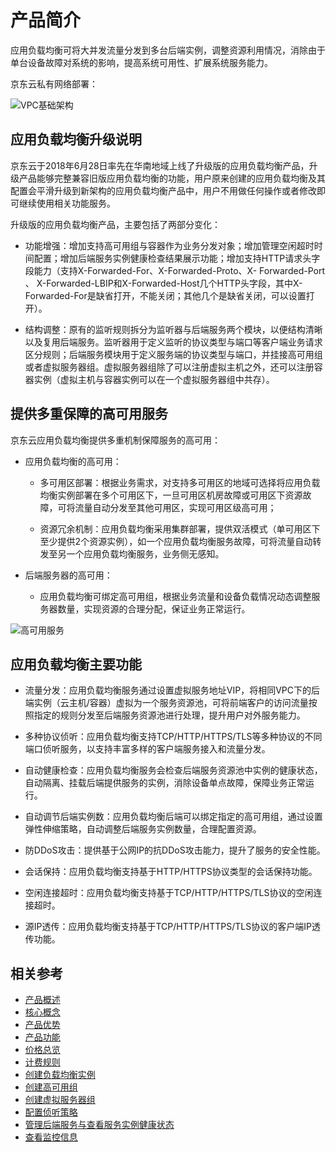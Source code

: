 # 产品简介

应用负载均衡可将大并发流量分发到多台后端实例，调整资源利用情况，消除由于单台设备故障对系统的影响，提高系统可用性、扩展系统服务能力。

京东云私有网络部署：

![VPC基础架构](../../../../image/Networking/ALB/ALB-001.png)

## 应用负载均衡升级说明

京东云于2018年6月28日率先在华南地域上线了升级版的应用负载均衡产品，升级产品能够完整兼容旧版应用负载均衡的功能，用户原来创建的应用负载均衡及其配置会平滑升级到新架构的应用负载均衡产品中，用户不用做任何操作或者修改即可继续使用相关功能服务。

升级版的应用负载均衡产品，主要包括了两部分变化：

- 功能增强：增加支持高可用组与容器作为业务分发对象；增加管理空闲超时时间配置；增加后端服务实例健康检查结果展示功能；增加支持HTTP请求头字段能力（支持X-Forwarded-For、X-Forwarded-Proto、X- Forwarded-Port 、 X-Forwarded-LBIP和X-Forwarded-Host几个HTTP头字段，其中X-Forwarded-For是缺省打开，不能关闭；其他几个是缺省关闭，可以设置打开）。

- 结构调整：原有的监听规则拆分为监听器与后端服务两个模块，以便结构清晰以及复用后端服务。监听器用于定义监听的协议类型与端口等客户端业务请求区分规则；后端服务模块用于定义服务端的协议类型与端口，并挂接高可用组或者虚拟服务器组。虚拟服务器组除了可以注册虚拟主机之外，还可以注册容器实例（虚拟主机与容器实例可以在一个虚拟服务器组中共存）。

## 提供多重保障的高可用服务

京东云应用负载均衡提供多重机制保障服务的高可用：

- 应用负载均衡的高可用：

	- 多可用区部署：根据业务需求，对支持多可用区的地域可选择将应用负载均衡实例部署在多个可用区下，一旦可用区机房故障或可用区下资源故障，可将流量自动分发至其他可用区，实现可用区级高可用；


	- 资源冗余机制：应用负载均衡采用集群部署，提供双活模式（单可用区下至少提供2个资源实例），如一个应用负载均衡服务故障，可将流量自动转发至另一个应用负载均衡服务，业务侧无感知。

- 后端服务器的高可用：

	- 应用负载均衡可绑定高可用组，根据业务流量和设备负载情况动态调整服务器数量，实现资源的合理分配，保证业务正常运行。

![高可用服务](../../../../image/Networking/ALB/ALB-008.png)

## 应用负载均衡主要功能

- 流量分发：应用负载均衡服务通过设置虚拟服务地址VIP，将相同VPC下的后端实例（云主机/容器）虚拟为一个服务资源池，可将前端客户的访问流量按照指定的规则分发至后端服务资源池进行处理，提升用户对外服务能力。

- 多种协议侦听：应用负载均衡支持TCP/HTTP/HTTPS/TLS等多种协议的不同端口侦听服务，以支持丰富多样的客户端服务接入和流量分发。

- 自动健康检查：应用负载均衡服务会检查后端服务资源池中实例的健康状态，自动隔离、挂载后端提供服务的实例，消除设备单点故障，保障业务正常运行。

- 自动调节后端实例数：应用负载均衡后端可以绑定指定的高可用组，通过设置弹性伸缩策略，自动调整后端服务实例数量，合理配置资源。

- 防DDoS攻击：提供基于公网IP的抗DDoS攻击能力，提升了服务的安全性能。

- 会话保持：应用负载均衡支持基于HTTP/HTTPS协议类型的会话保持功能。

- 空闲连接超时：应用负载均衡支持基于TCP/HTTP/HTTPS/TLS协议的空闲连接超时。

- 源IP透传：应用负载均衡支持基于TCP/HTTP/HTTPS/TLS协议的客户端IP透传功能。

## 相关参考

- [产品概述](../Introduction/Overview.md)
- [核心概念](../Introduction/Core-Concepts.md)
- [产品优势](../Introduction/Benefits.md)
- [产品功能](../Introduction/Functions.md)
- [价格总览](../Pricing/Price-Overview.md)
- [计费规则](../Pricing/Billing-Rules.md)
- [创建负载均衡实例](../Getting-Started/Create-Instance.md)
- [创建高可用组](../Getting-Started/Create-AvailabilityGroup.md)
- [创建虚拟服务器组](../Operation-Guide/TargetGroup-Management.md)
- [配置侦听策略](../Operation-Guide/Listener-Management.md)
- [管理后端服务与查看服务实例健康状态](../Operation-Guide/Backend-Management.md)
- [查看监控信息](../Operation-Guide/Monitoring.md)
